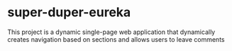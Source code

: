 # super-duper-eureka
This project is a dynamic single-page web application that dynamically creates navigation based on sections  and allows users to leave comments
